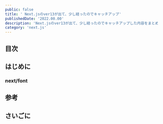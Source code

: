 ```yaml
---
public: false
title: ' Next.jsのver13が出て、少し経ったのでキャッチアップ'
publishedDate: '2022.00.00'
description: 'Next.jsのver13が出て、少し経ったのでキャッチアップした内容をまとめ'
category: 'next.js'
---
```


## 目次

## はじめに

### next/font

## 参考

## さいごに
